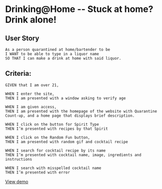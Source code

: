 # Drinking@Home -- Stuck at home? Drink alone!


## User Story
```
As a person quarantined at home/bartender to be
I WANT to be able to type in a liquor name
SO THAT I can make a drink at home with said liquor.
```

## Criteria:
```
GIVEN that I am over 21,

WHEN I enter the site, 
THEN I am presented with a window asking to verify age

WHEN I am given access,
THEN I am presented with the homepage of the website with Quarantine Count-up, and a home page that displays brief description.

WHEN I click on the button for Spirit Type
THEN I’m presented with recipes by that Spirit

WHEN I click on the Random Fun button,
THEN I am presented with random gif and cocktail recipe

WHEN I search for cocktail recipe by its name
THEN I’m presented with cocktail name, image, ingredients and instructions

WHEN I search with misspelled cocktail name 
THEN I’m presented with error
```


[View demo](https://anverch.github.io/Drinking-At-Home/)